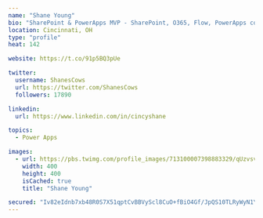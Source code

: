 ```yaml
---
name: "Shane Young"
bio: "SharePoint & PowerApps MVP - SharePoint, O365, Flow, PowerApps consulting? @PowerApps911 | Pure Snark? You found it."
location: Cincinnati, OH
type: "profile"
heat: 142

website: https://t.co/91p5BQ3pUe

twitter:
  username: ShanesCows
  url: https://twitter.com/ShanesCows
  followers: 17890

linkedin:
  url: https://www.linkedin.com/in/cincyshane

topics:
  - Power Apps

images:
  - url: https://pbs.twimg.com/profile_images/713100007398883329/qUzvsvQ3_400x400.jpg
    width: 400
    height: 400
    isCached: true
    title: "Shane Young"

secured: "Iv82eIdnb7xb48R0S7X51qptCvBBVyScl8CuO+fBiO4Gf/JpQS10TLRyWyN1Y1YdLns0XtchPbCoQzywnnFT+viOLiMlyAYusTnj1/v4Uan89I3FPHdqbuhTWwe9ekNyy8mlnqOyDIJT1eUBbXoK9UQqaKLoPM1zHhIqwwT5IGyTuF7lMiHtxFOEqJfC/YVx1fDsK8KJhzfVTo9E6bSY2g+HL4N/Q/sehgL58ighHHgx9yPY0pWHHH4KxCK2deOGFv+TIaYn8pYX/Xxhn+0qkIpWl2SfAymt6QD97MMX0y9ylMmpU67wiIDdCpU4n2YZ8VcNvUOrrXWFi/wxFuy+8jaOVPoEJlvml5h/D8EPRbH2NtbotEZYmA6D+txM11PsfDmZ7sxcZz3biEhm2ibQfDtn2eiohHNgIR/TGusKsw4=;UJW7dgfChR3yYvHwXDHZLQ=="
---
```


